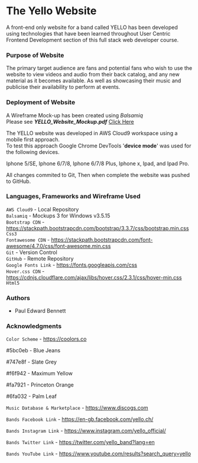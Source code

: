 # The Yello Website 

A front-end only website for a band called YELLO has been developed using technologies that have been learned throughout User Centric Frontend Development section of this full stack web developer course.

###  Purpose of Website

The primary target audience are fans and potential fans who wish to use the website to view videos and audio from their back catalog, and any new material as it becomes available.
As well as showcasing their music and publicise their availability to perform at events.

### Deployment of Website

A Wireframe Mock-up has been created using *Balsamiq*<br/> 
Please see **_YELLO_Website_Mockup.pdf_** [Click Here](https://ide.c9.io/bennettpe/yello-website/YELLO_Website_Mockup.pdf)

The YELLO website was developed in AWS Cloud9 workspace using a mobile first approach.   
To test this approach Google Chrome DevTools '**device mode**' was used for the following devices.

Iphone 5/SE, Iphone 6/7/8, Iphone 6/7/8 Plus, Iphone x, Ipad, and Ipad Pro. 

All changes commited to Git, Then when complete the website was pushed to GitHub.  

### Languages, Frameworks and Wireframe Used

`AWS Cloud9`        - Local Repository  
`Balsamiq`          - Mockups 3 for Windows v3.5.15  
`Bootstrap CDN`     - https://stackpath.bootstrapcdn.com/bootstrap/3.3.7/css/bootstrap.min.css  
`Css3`  
`Fontawesome CDN`   - https://stackpath.bootstrapcdn.com/font-awesome/4.7.0/css/font-awesome.min.css  
`Git`               - Version Control  
`GitHub`            - Remote Repository  
`Google Fonts Link` - https://fonts.googleapis.com/css  
`Hover.css CDN`     - https://cdnjs.cloudflare.com/ajax/libs/hover.css/2.3.1/css/hover-min.css  
`Html5` 

### Authors

* Paul Edward Bennett

### Acknowledgments

`Color Scheme` - https://coolors.co

#5bc0eb - Blue Jeans

#747e8f - Slate Grey

#f6f942 - Maximum Yellow

#fa7921 - Princeton Orange

#6fa032 - Palm Leaf 

`Music Database & Marketplace` - https://www.discogs.com

`Bands Facebook Link` - https://en-gb.facebook.com/yello.ch/

`Bands Instagram Link` - https://www.instagram.com/yello_official/

`Bands Twitter Link` - https://twitter.com/yello_band?lang=en

`Bands YouTube Link` - https://www.youtube.com/results?search_query=yello